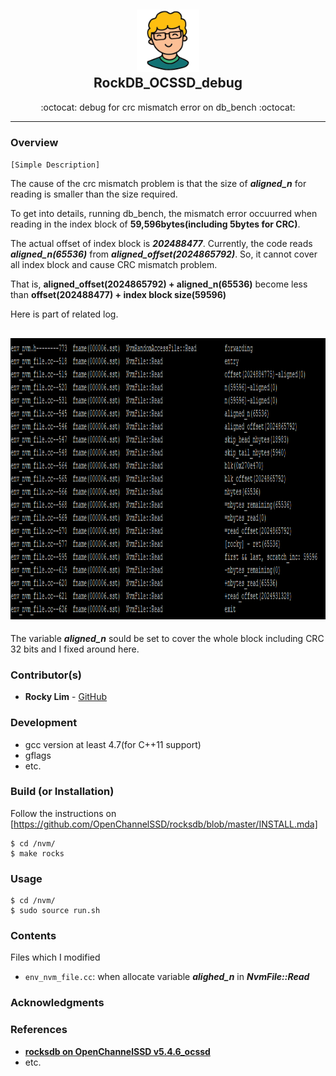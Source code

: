 <div class="header" align="center">
	<h2>
		<a href="https://github.com/RockyLim92/RockDB_OCSSD_debug" title="(repository-name) temp">
			<img alt="" src="https://github.com/RockyLim92/RocksDB_OCSSD_debug/blob/master/asset/rocky_icon.png" width="100px" height="100px" />
		</a>
		<br />
		RockDB_OCSSD_debug
	</h2>
	<p align="center">:octocat: debug for crc mismatch error on db_bench :octocat:</p>

<!-- Update to dynamic badges -->
</div>


---

### Overview
`[Simple Description]`

The cause of the crc mismatch problem is that the size of ***aligned_n*** for reading is smaller than the size required.

To get into details, running db_bench, the mismatch error occuurred when reading in the index block of **59,596bytes(including 5bytes for CRC)**.

The actual offset of index block is ***202488477***.
Currently, the code reads ***aligned_n(65536)*** from <em>**aligned\_offset(2024865792)**</em>. So, it cannot cover all index block and cause CRC mismatch problem. 

That is, **aligned_offset(2024865792) + aligned_n(65536)** become less than **offset(202488477) + index block size(59596)**

Here is part of related log.

<div class="header" align="left">
	<h2>
		<a href="https://github.com/RockyLim92/RockDB_OCSSD_debug" title="(repository-name) temp">
			<img alt="" src="https://github.com/RockyLim92/RocksDB_OCSSD_debug/blob/master/asset/log.png" height="450px"/>
		</a>
	</h2>
</div>


The variable ***aligned_n*** sould be set to cover the whole block including CRC 32 bits and I fixed around here.

### Contributor(s)
- **Rocky Lim** - [GitHub](https://github.com/RockyLim92)


### Development
- gcc version at least 4.7(for C++11 support)
- gflags
- etc.


### Build (or Installation)
Follow the instructions on [https://github.com/OpenChannelSSD/rocksdb/blob/master/INSTALL.mda]
```
$ cd /nvm/
$ make rocks
```


### Usage  
```
$ cd /nvm/
$ sudo source run.sh
```

### Contents
Files which I modified
- `env_nvm_file.cc`: when allocate variable ***alighed_n*** in ***NvmFile::Read***


### Acknowledgments


### References
- [**rocksdb on OpenChannelSSD v5.4.6_ocssd**](https://github.com/OpenChannelSSD/rocksdb/tree/v5.4.6_ocssd)
- etc.

